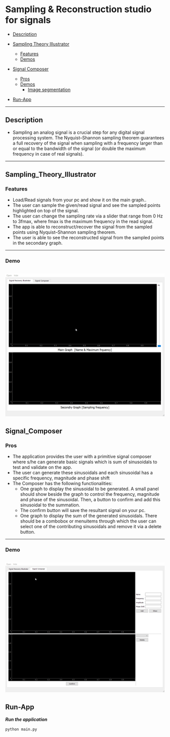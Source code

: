 # Sampling & Reconstruction studio for signals
- [Description](#Description)
- [Sampling Theory Illustrator](#Sampling_Theory_Illustrator)
    - [Features](#Features)
    - [Demos](#Demos)
        
- [Signal Composer](#Signal_Composer)
    - [Pros](#Pros)
    - [Demos](#Demos)
        - [Image segmentation](#Image_segmentation)

- [Run-App](#Run-App)  
------
## Description
-  Sampling an analog signal is a crucial step for any digital signal processing system. The Nyquist–Shannon sampling theorem guarantees a full recovery of the signal when sampling with a frequency larger than or equal to the
bandwidth of the signal (or double the maximum frequency in case of real signals).
-----
## Sampling_Theory_Illustrator
### Features
- Load/Read signals from your pc and show it on
the main graph..
- The user can sample the given/read signal and see the sampled points highlighted on top of the signal.
- The user can change the sampling rate via a slider that range from 0 Hz to 3fmax, where fmax is the maximum
frequency in the read signal. 
- The app is able to reconstruct/recover the signal from the sampled points using Nyquist–Shannon sampling theorem.
- The user is able to see the reconstructed signal from the sampled points in the secondary graph.

------
### Demo
![Composer](docs/illustartor.gif)
------
## Signal_Composer
### Pros
- The application provides the user with a primitive signal composer where s/he can generate basic signals which is sum of sinusoidals to test and validate on the app.
- The user can generate these sinusoidals and each sinusoidal has a specific frequency, magnitude and phase shift
- The Composer has the following functionalities:
   - One graph to display the sinusoidal to be generated. A small panel should show beside the graph to control the frequency, magnitude and phase of the sinusoidal. Then, a button to confirm and add this sinusoidal to the summation.
   - The confirm button will save the resultant signal on your pc.
   - One graph to display the sum of the generated sinusoidals. There should be a combobox or menuitems through which the user can select one of the contributing sinusoidals and remove it via a delete button.


-----
### Demo
![Composer](docs/composer.gif)
------
## Run-App
**_Run the application_**
```sh
python main.py
```
